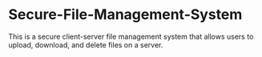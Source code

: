 # Secure-File-Management-System
This is a secure client-server file management system that allows users to upload, download, and delete files on a server.
